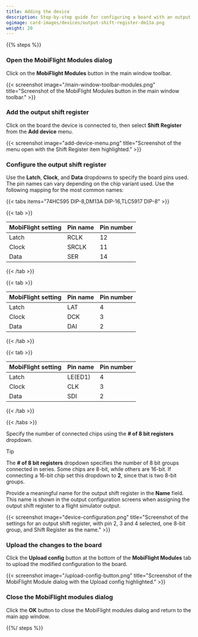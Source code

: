 ```yaml
---
title: Adding the device
description: Step-by-step guide for configuring a board with an output shift register in MobiFlight.
ogimage: card-images/devices/output-shift-register-dm13a.png
weight: 20
---
```


{{% steps %}}

### Open the MobiFlight Modules dialog

Click on the **MobiFlight Modules** button in the main window toolbar.

{{< screenshot image="/main-window-toolbar-modules.png" title="Screenshot of the MobiFlight Modules button in the main window toolbar." >}}

### Add the output shift register

Click on the board the device is connected to, then select **Shift Register** from the **Add device** menu.

{{< screenshot image="add-device-menu.png" title="Screenshot of the menu open with the Shift Register item highlighted." >}}

### Configure the output shift register

Use the **Latch**, **Clock**, and **Data** dropdowns to specify the board pins used. The pin names can vary depending on the chip variant used. Use the following mapping for the most common names:

{{< tabs items="74HC595 DIP-8,DM13A DIP-16,TLC5917 DIP-8" >}}

{{< tab >}}

| MobiFlight setting | Pin name | Pin number |
| ------------------ | -------- | ---------- |
| Latch              | RCLK     | 12         |
| Clock              | SRCLK    | 11         |
| Data               | SER      | 14         |

{{< /tab >}}

{{< tab >}}

| MobiFlight setting | Pin name | Pin number |
| ------------------ | -------- | ---------- |
| Latch              | LAT      | 4          |
| Clock              | DCK      | 3          |
| Data               | DAI      | 2          |

{{< /tab >}}

{{< tab >}}

| MobiFlight setting | Pin name | Pin number |
| ------------------ | -------- | ---------- |
| Latch              | LE(ED1)  | 4          |
| Clock              | CLK      | 3          |
| Data               | SDI      | 2          |

{{< /tab >}}

{{< /tabs >}}

Specify the number of connected chips using the **# of 8 bit registers** dropdown.

> [!TIP]
> The **# of 8 bit registers** dropdown specifies the number of 8 bit groups connected
> in series. Some chips are 8-bit, while others are 16-bit. If connecting a 16-bit chip
> set this dropdown to **2**, since that is two 8-bit groups.

Provide a meaningful name for the output shift register in the **Name** field. This name is shown in the output configuration screens when assigning the output shift register to a flight simulator output.

{{< screenshot image="device-configuration.png" title="Screenshot of the settings for an output shift register, with pin 2, 3 and 4 selected, one 8-bit group, and Shift Register as the name." >}}

### Upload the changes to the board

Click the **Upload config** button at the bottom of the **MobiFlight Modules** tab to upload the modified configuration to the board.

{{< screenshot image="/upload-config-button.png" title="Screenshot of the MobiFlight Module dialog with the Upload config highlighted." >}}

### Close the MobiFlight modules dialog

Click the **OK** button to close the MobiFlight modules dialog and return to the main app window.

{{%/ steps %}}
